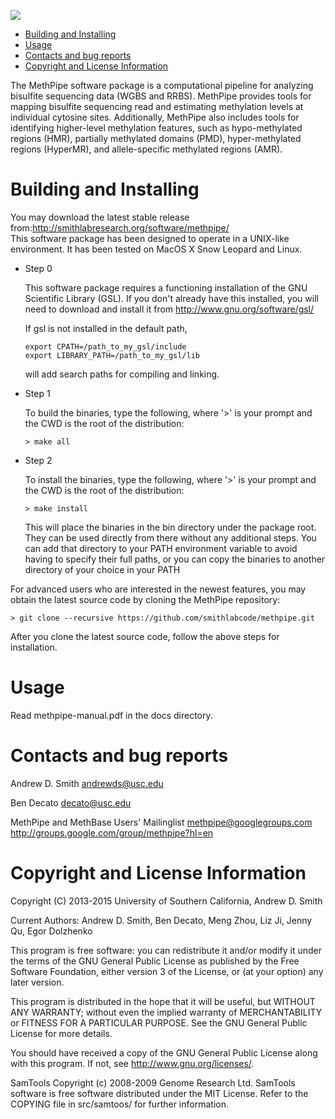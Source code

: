 <a href="https://zenhub.com"><img src="https://raw.githubusercontent.com/ZenHubIO/support/master/zenhub-badge.png"></a>
<!-- START doctoc generated TOC please keep comment here to allow auto update -->
<!-- DON'T EDIT THIS SECTION, INSTEAD RE-RUN doctoc TO UPDATE -->


- [Building and Installing](#building-and-installing)
- [Usage](#usage)
- [Contacts and bug reports](#contacts-and-bug-reports)
- [Copyright and License Information](#copyright-and-license-information)

<!-- END doctoc generated TOC please keep comment here to allow auto update -->

The MethPipe software package is a computational pipeline for
analyzing bisulfite sequencing data (WGBS and RRBS). MethPipe
provides tools for mapping bisulfite sequencing read and estimating
methylation levels at individual cytosine sites. Additionally,
MethPipe also includes tools for identifying higher-level methylation
features, such as hypo-methylated regions (HMR), partially methylated
domains (PMD), hyper-methylated regions (HyperMR), and allele-specific
methylated regions (AMR).

Building and Installing 
=======================

You may download the latest stable release from:http://smithlabresearch.org/software/methpipe/  
This software package has been designed to operate in a UNIX-like environment.
It has been tested on MacOS X Snow Leopard and Linux. 

* Step 0
  
  This software package requires a functioning installation of the GNU 
  Scientific Library (GSL). If you don't already have this installed, you 
  will need to download and install it from http://www.gnu.org/software/gsl/

  If gsl is not installed in the default path, 
  ```
  export CPATH=/path_to_my_gsl/include
  export LIBRARY_PATH=/path_to_my_gsl/lib
  ```
  will add search paths for compiling and linking. 

* Step 1
  
  To build the binaries, type the following, where '>' is your prompt and the
  CWD is the root of the distribution:
  
      > make all

* Step 2
  
  To install the binaries, type the following, where '>' is your prompt and the
  CWD is the root of the distribution:
  
      > make install
  
  This will place the binaries in the bin directory under the package root.
  They can be used directly from there without any additional steps. You can
  add that directory to your PATH environment variable to avoid having to 
  specify their full paths, or you can copy the binaries to another directory
  of your choice in your PATH 

For advanced users who are interested in the newest features, you may obtain the 
latest source code by cloning the MethPipe repository:

    > git clone --recursive https://github.com/smithlabcode/methpipe.git

After you clone the latest source code, follow the above steps for installation.

Usage
=====

Read methpipe-manual.pdf in the docs directory.

Contacts and bug reports
========================

Andrew D. Smith
andrewds@usc.edu

Ben Decato
decato@usc.edu

MethPipe and MethBase Users' Mailinglist
methpipe@googlegroups.com
http://groups.google.com/group/methpipe?hl=en

Copyright and License Information
=================================

Copyright (C) 2013-2015
University of Southern California,
Andrew D. Smith
  
Current Authors:  Andrew D. Smith, Ben Decato, Meng Zhou, Liz Ji, Jenny Qu, Egor Dolzhenko
  
This program is free software: you can redistribute it and/or modify
it under the terms of the GNU General Public License as published by
the Free Software Foundation, either version 3 of the License, or
(at your option) any later version.
  
This program is distributed in the hope that it will be useful,
but WITHOUT ANY WARRANTY; without even the implied warranty of
MERCHANTABILITY or FITNESS FOR A PARTICULAR PURPOSE.  See the
GNU General Public License for more details.
  
You should have received a copy of the GNU General Public License
along with this program.  If not, see <http://www.gnu.org/licenses/>.

SamTools
Copyright (c) 2008-2009 Genome Research Ltd.
SamTools software is free software distributed under the MIT License.
Refer to the COPYING file in src/samtoos/ for further information.
